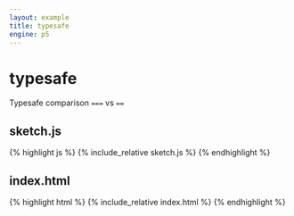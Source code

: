 ```yaml
---
layout: example
title: typesafe
engine: p5
---
```


# typesafe  

Typesafe comparison `===` vs `==`  

## sketch.js 
{% highlight js %}
{% include_relative sketch.js %}
{% endhighlight %}
## index.html 
{% highlight html %}
{% include_relative index.html %}
{% endhighlight %}
